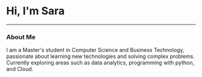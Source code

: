 <html>
<head>
    <h1 text-align: center>Hi, I'm Sara</h1>
    <hr>

</head>
<body>

<div class="content">
    <div class="section">
        <h3 class="section-title">About Me</h3>
        <p class="section-content">
            I am a Master's student in Computer Science and Business Technology, passionate about learning 
            new technologies and solving complex problems. Currently exploring areas 
            such as data analytics, programming with python, and Cloud.
        </p>
    </div>
    
</div>

</body>
</html>
